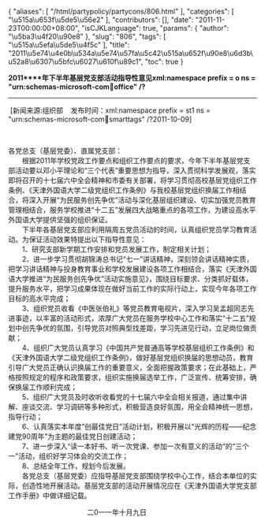 {
    "aliases": [
        "/html/partypolicy/partycons/806.html"
    ],
    "categories": [
        "\u515a\u653f\u5de5\u56e2"
    ],
    "contributors": [],
    "date": "2011-11-23T00:00:00+08:00",
    "isCJKLanguage": true,
    "params": {
        "author": "\u5ba3\u4f20\u90e8"
    },
    "slug": "806",
    "tags": [
        "\u515a\u5efa\u5de5\u4f5c"
    ],
    "title": "2011\u5e74\u4e0b\u534a\u5e74\u57fa\u5c42\u515a\u652f\u90e8\u6d3b\u52a8\u6307\u5bfc\u6027\u610f\u89c1",
    "toc": true
}
 

 **2011****年下半年基层党支部活动指导性意见xml:namespace prefix = o ns = "urn:schemas-microsoft-com:office:office" /?**



---

  [新闻来源:组织部    发布时间：xml:namespace prefix = st1 ns = "urn:schemas-microsoft-com:office:smarttags" /?2011-10-09]

 

各党总支（基层党委）、直属党支部：  
　　根据2011年学校党政工作要点和组织工作要点的要求，今年下半年基层党支部活动要以邓小平理论和“三个代表”重要思想为指导，深入贯彻科学发展观，落实即将召开的十七届六中全会精神和市委有关部署，将学习贯彻高校基层党组织工作条例、《天津外国语大学二级党组织工作条例》与我校基层党组织换届工作相结合，将深入开展“为民服务创先争优”活动与深化基层组织建设、切实加强党员教育管理相结合，服务学校推进“十二五”发展四大战略重点的各项工作，为建设高水平外国语大学提供坚强的组织保证。  
　　下半年各基层党支部应利用隔周五党员活动的时间，认真组织党员学习教育活动。为保证活动效果特提出以下指导性意见：  
　　1、研究支部新学期工作安排和党员发展工作，制定相关计划；  
　　2、进一步学习贯彻胡锦涛总书记“七一”讲话精神，深刻领会讲话精神实质，把学习讲话精神与投身教育事业和学校发展建设各项工作相结合，落实《天津外国语大学推进“为民服务创先争优”活动实施意见》，围绕目标要求、分类抓好载体，提升服务水平，把学习成果体现在做好当前工作的实际行动上，实现今年各项工作目标的高水平完成；  
　　3、组织党员收看《中医张伯礼》等党员教育电视片，深入学习吴孟超同志先进事迹，以丰富的活动形式，浓厚广大党员在服务学校中心工作和落实“十二五”规划中创先争优的氛围，引导党员对照典型找差距，学习先进见行动，立足岗位做贡献；  
　　4、组织广大党员认真学习《中国共产党普通高等学校基层组织工作条例》和《天津外国语大学二级党组织工作条例》，做好基层党组织换届的思想动员，教育引导广大党员正确认识换届工作的重要意义，全面把握政策要求；在此基础上，严格按照规定的程序和政策要求，组织实施换届选举工作，广泛宣传、统筹安排，确保换届工作顺利完成；  
　　5、组织广大党员及时收听收看党的十七届六中全会相关报道，通过集中讲解、座谈交流、学习调研等多种形式，积极营造良好氛围，用全会精神统一思想，指导行动；  
　　6、认真落实本年度“创最佳党日”活动计划，积极开展以“光辉的历程——纪念建党90周年”为主题的最佳党日创建活动；  
　　7、进一步深入“读一本好书、听一次党课、参加一次有意义的活动”的“三个一”活动，组织好学习体会的交流工作；  
　　8、总结全年工作，规划今后发展。  
　　各党总支（基层党委）应指导基层党支部围绕学校中心工作，结合本单位的实际，创造性地开展活动。基层党支部的活动开展情况应在《天津外国语大学党支部工作手册》中做详细记载。

　                                     二0一一年十月九日

